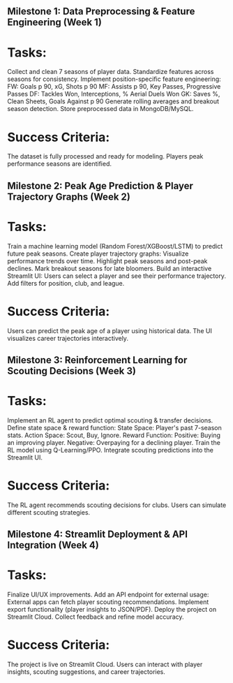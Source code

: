 ## Milestone 1: Data Preprocessing & Feature Engineering (Week 1)

# Tasks:

Collect and clean 7 seasons of player data.
Standardize features across seasons for consistency.
Implement position-specific feature engineering:
FW: Goals p 90, xG, Shots p 90
MF: Assists p 90, Key Passes, Progressive Passes
DF: Tackles Won, Interceptions, % Aerial Duels Won
GK: Saves %, Clean Sheets, Goals Against p 90
Generate rolling averages and breakout season detection.
Store preprocessed data in MongoDB/MySQL.

# Success Criteria:

The dataset is fully processed and ready for modeling.
Players peak performance seasons are identified.

## Milestone 2: Peak Age Prediction & Player Trajectory Graphs (Week 2)

# Tasks:

Train a machine learning model (Random Forest/XGBoost/LSTM) to predict future peak seasons.
Create player trajectory graphs:
Visualize performance trends over time.
Highlight peak seasons and post-peak declines.
Mark breakout seasons for late bloomers.
Build an interactive Streamlit UI:
Users can select a player and see their performance trajectory.
Add filters for position, club, and league.

# Success Criteria:

Users can predict the peak age of a player using historical data.
The UI visualizes career trajectories interactively.

## Milestone 3: Reinforcement Learning for Scouting Decisions (Week 3)

# Tasks:

Implement an RL agent to predict optimal scouting & transfer decisions.
Define state space & reward function:
State Space: Player's past 7-season stats.
Action Space: Scout, Buy, Ignore.
Reward Function:
Positive: Buying an improving player.
Negative: Overpaying for a declining player.
Train the RL model using Q-Learning/PPO.
Integrate scouting predictions into the Streamlit UI.

# Success Criteria:

The RL agent recommends scouting decisions for clubs.
Users can simulate different scouting strategies.

## Milestone 4: Streamlit Deployment & API Integration (Week 4)

# Tasks:

Finalize UI/UX improvements.
Add an API endpoint for external usage:
External apps can fetch player scouting recommendations.
Implement export functionality (player insights to JSON/PDF).
Deploy the project on Streamlit Cloud.
Collect feedback and refine model accuracy.

# Success Criteria:

The project is live on Streamlit Cloud.
Users can interact with player insights, scouting suggestions, and career trajectories.
